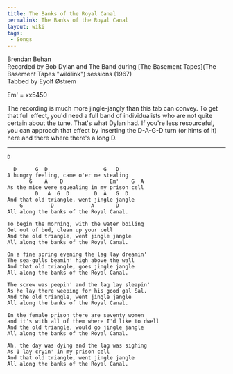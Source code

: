 ```yaml
---
title: The Banks of the Royal Canal
permalink: The Banks of the Royal Canal
layout: wiki
tags:
 - Songs
---
```


Brendan Behan  
Recorded by Bob Dylan and The Band during [The Basement
Tapes](The Basement Tapes "wikilink") sessions (1967)  
Tabbed by Eyolf Østrem

Em' = xx5450

The recording is much more jingle-jangly than this tab can convey. To
get that full effect, you'd need a full band of individualists who are
not quite certain about the tune. That's what Dylan had. If you're less
resourceful, you can approach that effect by inserting the D-A-G-D turn
(or hints of it) here and there where there's a long D.

* * * * *

    D

      D      G  D                  G   D
    A hungry feeling, came o'er me stealing
           G    A    D               Em'    G  A
    As the mice were squealing in my prison cell
             D   A  G  D        D  A   G  D
    And that old triangle, went jingle jangle
        G         D            A       D
    All along the banks of the Royal Canal.

    To begin the morning, with the water boiling
    Get out of bed, clean up your cell
    And the old triangle, went jingle jangle
    All along the banks of the Royal Canal.

    On a fine spring evening the lag lay dreamin'
    The sea-gulls beamin' high above the wall
    And that old triangle, goes jingle jangle
    All along the banks of the Royal Canal.

    The screw was peepin' and the lag lay sleapin'
    As he lay there weeping for his good gal Sal.
    And the old triangle, went jingle jangle
    All along the banks of the Royal Canal.

    In the female prison there are seventy women
    and it's with all of them where I'd like to dwell
    And the old triangle, would go jingle jangle
    All along the banks of the Royal Canal.

    Ah, the day was dying and the lag was sighing
    As I lay cryin' in my prison cell
    And that old triangle, went jingle jangle
    All along the banks of the Royal Canal.
